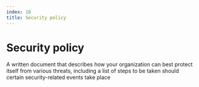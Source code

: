 ```yaml
---
index: 10
title: Security policy
---
```

# Security policy

A written document that describes how your organization can best protect itself from various threats, including a list of steps to be taken should certain security-related events take place